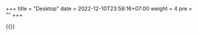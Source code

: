 +++
title = "Desktop"
date = 2022-12-10T23:58:16+07:00
weight = 4
pre = ""
+++

{{<image-grid-desktop>}}



